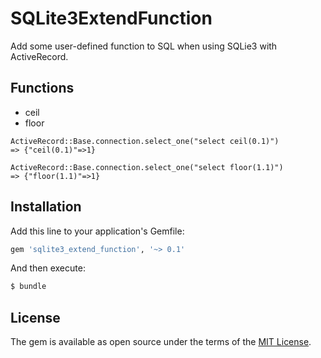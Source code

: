 # SQLite3ExtendFunction

Add some user-defined function to SQL when using SQLie3 with ActiveRecord.

## Functions

- ceil
- floor

```
ActiveRecord::Base.connection.select_one("select ceil(0.1)")
=> {"ceil(0.1)"=>1}

ActiveRecord::Base.connection.select_one("select floor(1.1)")
=> {"floor(1.1)"=>1}
```

## Installation
Add this line to your application's Gemfile:

```ruby
gem 'sqlite3_extend_function', '~> 0.1'
```

And then execute:
```bash
$ bundle
```

## License
The gem is available as open source under the terms of the [MIT License](https://opensource.org/licenses/MIT).

